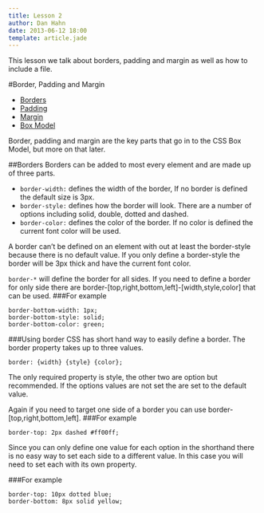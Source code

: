 ```yaml
---
title: Lesson 2
author: Dan Hahn
date: 2013-06-12 18:00
template: article.jade
---
```


This lesson we talk about borders, padding and margin as well as how to include a file.

<span class="more"></span>

#Border, Padding and Margin

* [Borders]()
* [Padding](padding.html)
* [Margin](margin.html)
* [Box Model](box-model.html)

Border, padding and margin are the key parts that go in to the CSS Box Model, but more on that later.

##Borders
Borders can be added to most every element and are made up of three parts.


* `border-width:` defines the width of the border, If no border is defined the default size is 3px.
* `border-style:` defines how the border will look.  There are a number of options including solid, double, dotted and dashed.
* `border-color:` defines the color of the border.  If no color is defined the current font color will be used.

A border can’t be defined on an element with out at least the border-style because there is no default value.  If you only define a border-style the border will be 3px thick and have the current font color.

`border-*` will define the border for all sides.  If you need to define a border for only side there are border-[top,right,bottom,left]-[width,style,color] that can be used.
###For example

	border-bottom-width: 1px;
	border-bottom-style: solid;
	border-bottom-color: green;

###Using border
CSS has short hand way to easily define a border.  The border property takes up to three values.

	border: {width} {style} {color};

The only required property is style, the other two are option but recommended.  If the options values are not set the are set to the default value.

Again if you need to target one side of a border you can use border-[top,right,bottom,left].
###For example

	border-top: 2px dashed #ff00ff;

Since you can only define one value for each option in the shorthand there is no easy way to set each side to a different value.  In this case you will need to set each with its own property.

###For example

	border-top: 10px dotted blue;
	border-bottom: 8px solid yellow;

